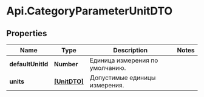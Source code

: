 # Api.CategoryParameterUnitDTO

## Properties

Name | Type | Description | Notes
------------ | ------------- | ------------- | -------------
**defaultUnitId** | **Number** | Единица измерения по умолчанию. | 
**units** | [**[UnitDTO]**](UnitDTO.md) | Допустимые единицы измерения. | 


